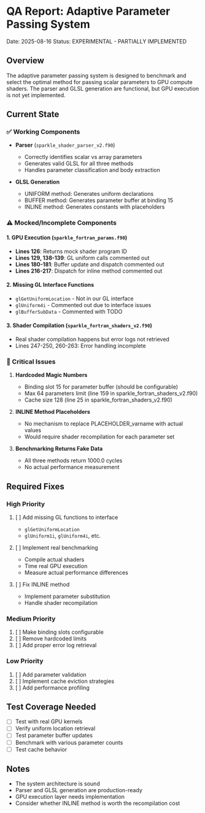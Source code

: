 # QA Report: Adaptive Parameter Passing System
Date: 2025-08-16
Status: EXPERIMENTAL - PARTIALLY IMPLEMENTED

## Overview
The adaptive parameter passing system is designed to benchmark and select the optimal method for passing scalar parameters to GPU compute shaders. The parser and GLSL generation are functional, but GPU execution is not yet implemented.

## Current State

### ✅ Working Components
- **Parser** (`sparkle_shader_parser_v2.f90`)
  - Correctly identifies scalar vs array parameters
  - Generates valid GLSL for all three methods
  - Handles parameter classification and body extraction

- **GLSL Generation**
  - UNIFORM method: Generates uniform declarations
  - BUFFER method: Generates parameter buffer at binding 15
  - INLINE method: Generates constants with placeholders

### ⚠️ Mocked/Incomplete Components

#### 1. GPU Execution (`sparkle_fortran_params.f90`)
- **Lines 126**: Returns mock shader program ID
- **Lines 129, 138-139**: GL uniform calls commented out
- **Lines 180-181**: Buffer update and dispatch commented out
- **Lines 216-217**: Dispatch for inline method commented out

#### 2. Missing GL Interface Functions
- `glGetUniformLocation` - Not in our GL interface
- `glUniform4i` - Commented out due to interface issues
- `glBufferSubData` - Commented with TODO

#### 3. Shader Compilation (`sparkle_fortran_shaders_v2.f90`)
- Real shader compilation happens but error logs not retrieved
- Lines 247-250, 260-263: Error handling incomplete

### 🔴 Critical Issues

1. **Hardcoded Magic Numbers**
   - Binding slot 15 for parameter buffer (should be configurable)
   - Max 64 parameters limit (line 159 in sparkle_fortran_shaders_v2.f90)
   - Cache size 128 (line 25 in sparkle_fortran_shaders_v2.f90)

2. **INLINE Method Placeholders**
   - No mechanism to replace PLACEHOLDER_varname with actual values
   - Would require shader recompilation for each parameter set

3. **Benchmarking Returns Fake Data**
   - All three methods return 1000.0 cycles
   - No actual performance measurement

## Required Fixes

### High Priority
1. [ ] Add missing GL functions to interface
   - `glGetUniformLocation`
   - `glUniform1i`, `glUniform4i`, etc.
   
2. [ ] Implement real benchmarking
   - Compile actual shaders
   - Time real GPU execution
   - Measure actual performance differences

3. [ ] Fix INLINE method
   - Implement parameter substitution
   - Handle shader recompilation

### Medium Priority
1. [ ] Make binding slots configurable
2. [ ] Remove hardcoded limits
3. [ ] Add proper error log retrieval

### Low Priority
1. [ ] Add parameter validation
2. [ ] Implement cache eviction strategies
3. [ ] Add performance profiling

## Test Coverage Needed
- [ ] Test with real GPU kernels
- [ ] Verify uniform location retrieval
- [ ] Test parameter buffer updates
- [ ] Benchmark with various parameter counts
- [ ] Test cache behavior

## Notes
- The system architecture is sound
- Parser and GLSL generation are production-ready
- GPU execution layer needs implementation
- Consider whether INLINE method is worth the recompilation cost